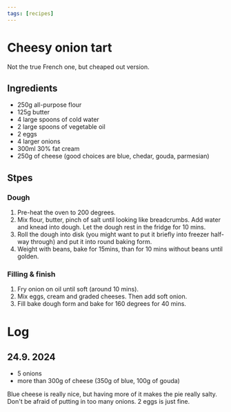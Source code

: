 ```yaml
---
tags: [recipes]
---
```


# Cheesy onion tart

Not the true French one, but cheaped out version.

## Ingredients

- 250g all-purpose flour
- 125g butter
- 4 large spoons of cold water
- 2 large spoons of vegetable oil
- 2 eggs
- 4 larger onions
- 300ml 30% fat cream
- 250g of cheese (good choices are blue, chedar, gouda, parmesian)

## Stpes

### Dough

1. Pre-heat the oven to 200 degrees.
1. Mix flour, butter, pinch of salt until looking like breadcrumbs. Add water
   and knead into dough. Let the dough rest in the fridge for 10 mins.
1. Roll the dough into disk (you might want to put it briefly into freezer
   half-way through) and put it into round baking form.
1. Weight with beans, bake
   for 15mins, than for 10 mins without beans until golden.

### Filling & finish

1. Fry onion on oil until soft (around 10 mins).
1. Mix eggs, cream and graded cheeses. Then add soft onion.
1. Fill bake dough form and bake for 160 degrees for 40 mins.


# Log

## 24.9. 2024

- 5 onions
- more than 300g of cheese (350g of blue, 100g of gouda)

Blue cheese is really nice, but having more of it makes the pie really salty.
Don't be afraid of putting in too many onions. 2 eggs is just fine.

